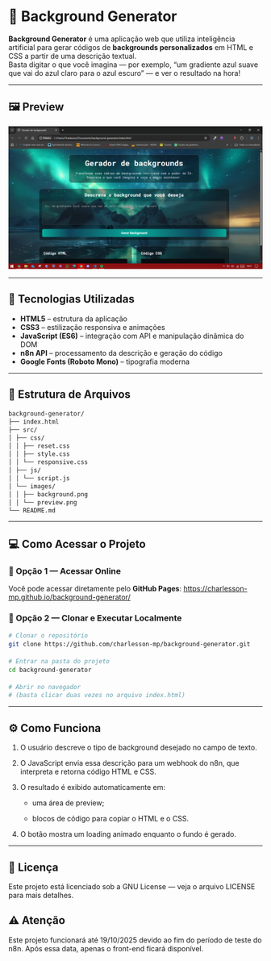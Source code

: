 # 🎨 Background Generator

**Background Generator** é uma aplicação web que utiliza inteligência artificial para gerar códigos de **backgrounds personalizados** em HTML e CSS a partir de uma descrição textual.  
Basta digitar o que você imagina — por exemplo, “um gradiente azul suave que vai do azul claro para o azul escuro” — e ver o resultado na hora!

---

## 🖼️ Preview

![Preview do projeto](./src/images/preview.png)

---

## 🚀 Tecnologias Utilizadas

- **HTML5** – estrutura da aplicação  
- **CSS3** – estilização responsiva e animações  
- **JavaScript (ES6)** – integração com API e manipulação dinâmica do DOM  
- **n8n API** – processamento da descrição e geração do código  
- **Google Fonts (Roboto Mono)** – tipografia moderna  

---

## 📂 Estrutura de Arquivos

```
background-generator/
├── index.html
├── src/
│ ├── css/
│ │ ├── reset.css
│ │ ├── style.css
│ │ └── responsive.css
│ ├── js/
│ │ └── script.js
│ └── images/
│ │ ├── background.png
│ │ └── preview.png
└── README.md
```


---

## 💻 Como Acessar o Projeto

### 🔗 Opção 1 — Acessar Online
Você pode acessar diretamente pelo **GitHub Pages**: https://charlesson-mp.github.io/background-generator/


### 🧩 Opção 2 — Clonar e Executar Localmente
```bash
# Clonar o repositório
git clone https://github.com/charlesson-mp/background-generator.git

# Entrar na pasta do projeto
cd background-generator

# Abrir no navegador
# (basta clicar duas vezes no arquivo index.html)
```

---

## ⚙️ Como Funciona

1. O usuário descreve o tipo de background desejado no campo de texto.

2. O JavaScript envia essa descrição para um webhook do n8n, que interpreta e retorna código HTML e CSS.

3. O resultado é exibido automaticamente em:

    - uma área de preview;

    - blocos de código para copiar o HTML e o CSS.

4. O botão mostra um loading animado enquanto o fundo é gerado.

---

## 📜 Licença

Este projeto está licenciado sob a GNU License — veja o arquivo LICENSE para mais detalhes.

## ⚠️ Atenção

Este projeto funcionará até 19/10/2025 devido ao fim do período de teste do n8n. Após essa data, apenas o front-end ficará disponível.